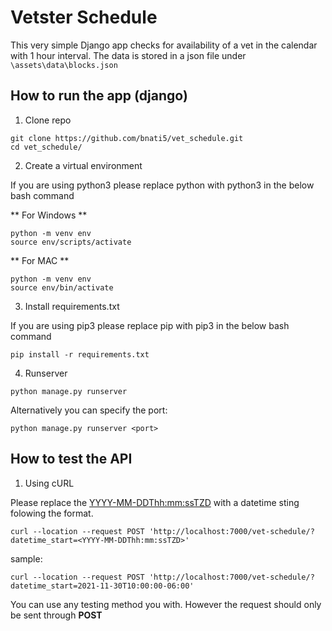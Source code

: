 # Vetster Schedule

This very simple Django app checks for availability of a vet in the calendar with 1 hour interval. The data is stored in a json file under ```\assets\data\blocks.json```


## How to run the app (django)  

1. Clone repo
```shell
git clone https://github.com/bnati5/vet_schedule.git
cd vet_schedule/
```


2. Create a virtual environment

If you are using python3 please replace python with python3 in the below bash command

** For Windows **
```shell
python -m venv env
source env/scripts/activate
```
** For MAC **
```shell
python -m venv env
source env/bin/activate
```

3. Install requirements.txt  

If you are using pip3 please replace pip with pip3 in the below bash command 

```shell
pip install -r requirements.txt
```

4. Runserver

```shell
python manage.py runserver
```
Alternatively you can specify the port:

```shell
python manage.py runserver <port>
```
 
## How to test the API

1. Using cURL

Please replace the <YYYY-MM-DDThh:mm:ssTZD> with a datetime sting folowing the format.
```shell
curl --location --request POST 'http://localhost:7000/vet-schedule/?datetime_start=<YYYY-MM-DDThh:mm:ssTZD>'
```
sample:
```shell
curl --location --request POST 'http://localhost:7000/vet-schedule/?datetime_start=2021-11-30T10:00:00-06:00'
```


You can use any testing method you with. However the request should only be sent through **POST**

